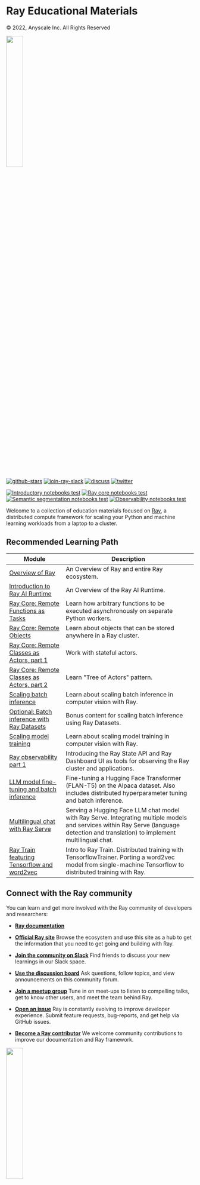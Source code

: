 # Ray Educational Materials

© 2022, Anyscale Inc. All Rights Reserved

<img src="https://technical-training-assets.s3.us-west-2.amazonaws.com/Generic/ray_logo.png" width="30%" loading="lazy">

<a href="https://github.com/ray-project/ray-educational-materials"><img src="https://img.shields.io/github/stars/ray-project/ray-educational-materials?logo=Ray" alt="github-stars"></a>
<a href="https://forms.gle/9TSdDYUgxYs8SA9e8"><img src="https://img.shields.io/badge/Ray-Join%20Slack-blue" alt="join-ray-slack"></a>
<a href="https://discuss.ray.io/"><img src="https://img.shields.io/badge/Discuss-Ask%20Questions-blue" alt="discuss"></a>
<a href="https://twitter.com/raydistributed"><img src="https://img.shields.io/twitter/follow/raydistributed?label=Follow" alt="twitter"></a>

[![Introductory notebooks test](https://github.com/ray-project/ray-educational-materials/actions/workflows/scheduled-test-introductory-modules.yml/badge.svg?branch=main)](https://github.com/ray-project/ray-educational-materials/actions/workflows/scheduled-test-introductory-modules.yml)
[![Ray core notebooks test](https://github.com/ray-project/ray-educational-materials/actions/workflows/scheduled-test-ray-core.yml/badge.svg?branch=main)](https://github.com/ray-project/ray-educational-materials/actions/workflows/scheduled-test-ray-core.yml)
[![Semantic segmentation notebooks test](https://github.com/ray-project/ray-educational-materials/actions/workflows/scheduled-test-semantic-segmentation.yml/badge.svg?branch=main)](https://github.com/ray-project/ray-educational-materials/actions/workflows/scheduled-test-semantic-segmentation.yml)
[![Observability notebooks test](https://github.com/ray-project/ray-educational-materials/actions/workflows/scheduled-test-observability-modules.yml/badge.svg)](https://github.com/ray-project/ray-educational-materials/actions/workflows/scheduled-test-observability-modules.yml)

Welcome to a collection of education materials focused on [Ray](https://www.ray.io/), a distributed compute framework for scaling your Python and machine learning workloads from a laptop to a cluster.

## Recommended Learning Path

| Module                                                                                                                                                                                                    | Description                                                                                                                                                                          |
|-----------------------------------------------------------------------------------------------------------------------------------------------------------------------------------------------------------|--------------------------------------------------------------------------------------------------------------------------------------------------------------------------------------|
| [Overview of Ray](https://github.com/ray-project/ray-educational-materials/blob/main/Introductory_modules/Overview_of_Ray.ipynb)                                                                          | An Overview of Ray and entire Ray ecosystem.                                                                                                                                         |
| [Introduction to Ray AI Runtime](https://github.com/ray-project/ray-educational-materials/blob/main/Introductory_modules/Introduction_to_Ray_AI_Runtime.ipynb)                                            | An Overview of the Ray AI Runtime.                                                                                                                                                   |
| [Ray Core: Remote Functions as Tasks](https://github.com/ray-project/ray-educational-materials/blob/main/Ray_Core/Ray_Core_1_Remote_Functions.ipynb)                                                      | Learn how arbitrary functions to be executed asynchronously on separate Python workers.                                                                                              |
| [Ray Core: Remote Objects](https://github.com/ray-project/ray-educational-materials/blob/main/Ray_Core/Ray_Core_2_Remote_Objects.ipynb)                                                                   | Learn about objects that can be stored anywhere in a Ray cluster.                                                                                                                    |
| [Ray Core: Remote Classes as Actors, part 1](https://github.com/ray-project/ray-educational-materials/blob/main/Ray_Core/Ray_Core_3_Remote_Classes_part_1.ipynb)                                          | Work with stateful actors.                                                                                                                                                           |
| [Ray Core: Remote Classes as Actors, part 2](https://github.com/ray-project/ray-educational-materials/blob/main/Ray_Core/Ray_Core_4_Remote_Classes_part_2.ipynb)                                          | Learn "Tree of Actors" pattern.                                                                                                                                                      |
| [Scaling batch inference](https://github.com/ray-project/ray-educational-materials/blob/main/Computer_vision_workloads/Semantic_segmentation/Scaling_batch_inference.ipynb)                               | Learn about scaling batch inference in computer vision with Ray.                                                                                                                     |
| [Optional: Batch inference with Ray Datasets](https://github.com/ray-project/ray-educational-materials/blob/main/Computer_vision_workloads/Semantic_segmentation/Batch_inference_with_Ray_Datasets.ipynb) | Bonus content for scaling batch inference using Ray Datasets.                                                                                                                        |
| [Scaling model training](https://github.com/ray-project/ray-educational-materials/blob/main/Computer_vision_workloads/Semantic_segmentation/Scaling_model_training.ipynb)                                 | Learn about scaling model training in computer vision with Ray.                                                                                                                      |
| [Ray observability part 1](https://github.com/ray-project/ray-educational-materials/blob/main/Observability/Ray_observability_part_1.ipynb)                                                               | Introducing the Ray State API and Ray Dashboard UI as tools for observing the Ray cluster and applications.                                                                          |
| [LLM model fine-tuning and batch inference](https://github.com/ray-project/ray-educational-materials/blob/main/NLP_workloads/Text_generation/LLM_finetuning_and_batch_inference.ipynb)                    | Fine-tuning a Hugging Face Transformer (FLAN-T5) on the Alpaca dataset. Also includes distributed hyperparameter tuning and batch inference.                                         |
| [Multilingual chat with Ray Serve](https://github.com/ray-project/ray-educational-materials/blob/main/Ray_Serve/Multilingual_Chat_with_Ray_Serve_GPU.ipynb)                                               | Serving a Hugging Face LLM chat model with Ray Serve. Integrating multiple models and services within Ray Serve (language detection and translation) to implement multilingual chat. |
| [Ray Train featuring Tensorflow and word2vec](https://github.com/ray-project/ray-educational-materials/blob/main/NLP_workloads/Text_embeddings/Train_embeddings_tensorflow.ipynb)                                            | Intro to Ray Train. Distributed training with TensorflowTrainer. Porting a word2vec model from single-machine Tensorflow to distributed training with Ray. |

## Connect with the Ray community

You can learn and get more involved with the Ray community of developers and researchers:

* [**Ray documentation**](https://docs.ray.io/en/latest)

* [**Official Ray site**](https://www.ray.io/)
Browse the ecosystem and use this site as a hub to get the information that you need to get going and building with Ray.

* [**Join the community on Slack**](https://forms.gle/9TSdDYUgxYs8SA9e8)
Find friends to discuss your new learnings in our Slack space.

* [**Use the discussion board**](https://discuss.ray.io/)
Ask questions, follow topics, and view announcements on this community forum.

* [**Join a meetup group**](https://www.meetup.com/Bay-Area-Ray-Meetup/)
Tune in on meet-ups to listen to compelling talks, get to know other users, and meet the team behind Ray.

* [**Open an issue**](https://github.com/ray-project/ray/issues/new/choose)
Ray is constantly evolving to improve developer experience. Submit feature requests, bug-reports, and get help via GitHub issues.

* [**Become a Ray contributor**](https://docs.ray.io/en/latest/ray-contribute/getting-involved.html)
We welcome community contributions to improve our documentation and Ray framework.

<img src="https://technical-training-assets.s3.us-west-2.amazonaws.com/Generic/ray_logo.png" width="30%" loading="lazy">
